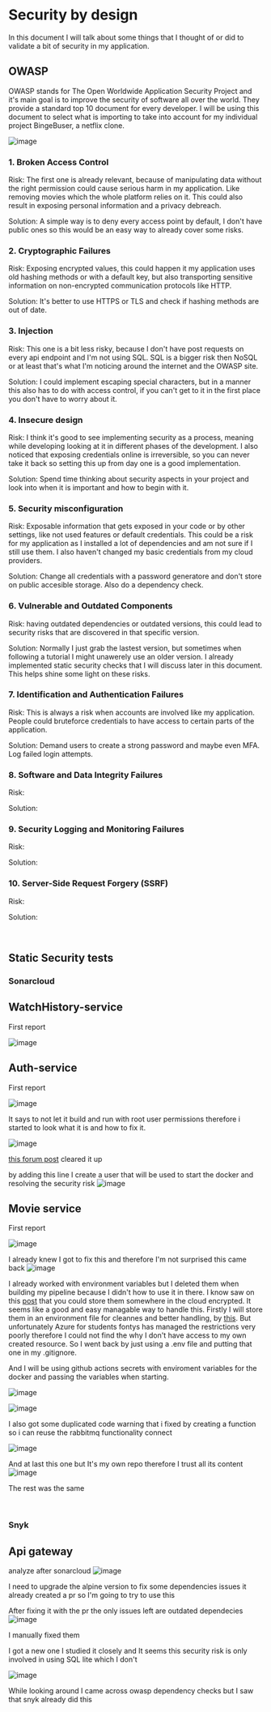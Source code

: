 # Security by design
In this document I will talk about some things that I thought of or did to validate a bit of security in my application.


## OWASP
OWASP stands for The Open Worldwide Application Security Project and it's main goal is to improve the security of software all over the world. They provide a standard top 10 document for every developer. I will be using this document to select what is importing to take into account for my individual project BingeBuser, a netflix clone.

![image](https://github.com/Portfolio-Advanced-software/.github/assets/73555911/f4fbc04a-47bb-4aa4-8bbc-47730e628279)


### 1. Broken Access Control 
Risk: The first one is already relevant, because of manipulating data without the right permission could cause serious harm in my application. Like removing movies which the whole platform relies on it. This could also result in exposing personal information and a privacy debreach.

Solution: A simple way is to deny every access point by default, I don't have public ones so this would be an easy way to already cover some risks.


### 2. Cryptographic Failures 
Risk: Exposing encrypted values, this could happen it my application uses old hashing methods or with a default key, but also transporting sensitive information on non-encrypted communication protocols like HTTP. 

Solution: It's better to use HTTPS or TLS and check if hashing methods are out of date.


### 3. Injection
Risk: This one is a bit less risky, because I don't have post requests on every api endpoint and I'm not using SQL. SQL is a bigger risk then NoSQL or at least that's what I'm noticing around the internet and the OWASP site. 

Solution: I could implement escaping special characters, but in a manner this also has to do with access control, if you can't get to it in the first place you don't have to worry about it.


### 4. Insecure design 
Risk: I think it's good to see implementing security as a process, meaning while developing looking at it in different phases of the development. I also noticed that exposing credentials online is irreversible, so you can never take it back so setting this up from day one is a good implementation.

Solution: Spend time thinking about security aspects in your project and look into when it is important and how to begin with it.


### 5. Security misconfiguration
Risk: Exposable information that gets exposed in your code or by other settings, like not used features or default credentials. This could be a risk for my application as I installed a lot of dependencies and am not sure if I still use them. I also haven't changed my basic credentials from my cloud providers.

Solution: Change all credentials with a password generatore and don't store on public accesible storage. Also do a dependency check. 


### 6. Vulnerable and Outdated Components
Risk: having outdated dependencies or outdated versions, this could lead to security risks that are discovered in that specific version. 

Solution: Normally I just grab the lastest version, but sometimes when following a tutorial I might unawerely use an older version. I already implemented static security checks that I will discuss later in this document. This helps shine some light on these risks.




### 7. Identification and Authentication Failures
Risk: This is always a risk when accounts are involved like my application. People could bruteforce credentials to have access to certain parts of the application.

Solution: Demand users to create a strong password and maybe even MFA. Log failed login attempts.


### 8. Software and Data Integrity Failures
Risk:

Solution:


### 9. Security Logging and Monitoring Failures
Risk:

Solution:


### 10. Server-Side Request Forgery (SSRF) 
Risk:

Solution:

<br>


## Static Security tests
### Sonarcloud



## WatchHistory-service
First report

![image](https://github.com/Portfolio-Advanced-software/.github/assets/73555911/e3ca7930-e4fe-4d68-a19e-7e7b1f37a9a1)



## Auth-service
First report

![image](https://github.com/Portfolio-Advanced-software/.github/assets/73555911/7d7f96fd-d8d0-4986-be3d-42defa5a850d)

It says to not let it build and run with root user permissions therefore i started to look what it is and how to fix it.

![image](https://github.com/Portfolio-Advanced-software/.github/assets/73555911/bdcd7628-df16-4023-bd95-bc4e2987c0f4)

[this forum post](https://stackoverflow.com/questions/68155641/should-i-run-things-inside-a-docker-container-as-non-root-for-safety) cleared it up

by adding this line I create a user that will be used to start the docker and resolving the security risk
![image](https://github.com/Portfolio-Advanced-software/.github/assets/73555911/4aa4bb11-cbc4-4806-84d3-ddda1643074d)



## Movie service
First report

![image](https://github.com/Portfolio-Advanced-software/.github/assets/73555911/79626c00-14d9-4bc2-a44b-705a0e164cbc)


I already knew I got to fix this and therefore I'm not surprised this came back
![image](https://github.com/Portfolio-Advanced-software/.github/assets/73555911/21128cea-5f5d-4c55-8ed9-d3a3b0400757)


I already worked with environment variables but I deleted them when building my pipeline because I didn't how to use it in there. I know saw on this [post](https://www.reddit.com/r/github/comments/13kfg0s/what_is_the_proper_way_to_hide_sensitive/) that you could store them somewhere in the cloud encrypted. It seems like a good and easy managable way to handle this. Firstly I will store them in an environment file for cleannes and better handling, by [this](https://towardsdatascience.com/use-environment-variable-in-your-next-golang-project-39e17c3aaa66). But unfortunately Azure for students fontys has managed the restrictions very poorly therefore I could not find the why I don't have access to my own created resource. So I went back by just using a .env file and putting that one in my .gitignore. 

And I will be using github actions secrets with enviroment variables for the docker and passing the variables when starting.



![image](https://github.com/Portfolio-Advanced-software/.github/assets/73555911/faf72a81-fbfe-474e-b10f-ef4c5fa526a2)

![image](https://github.com/Portfolio-Advanced-software/.github/assets/73555911/67e88248-c0a4-45ad-a89c-d085489a61ba)



I also got some duplicated code warning that i fixed by creating a function so i can reuse the rabbitmq functionality connect 

![image](https://github.com/Portfolio-Advanced-software/.github/assets/73555911/a3bd7eb2-66cb-4260-a6e4-757b9e063800)

And at last this one but It's my own repo therefore I trust all its content
![image](https://github.com/Portfolio-Advanced-software/.github/assets/73555911/c0588926-e465-470f-8a20-ccdb769a8ae1)




The rest was the same


<br>

### Snyk


## Api gateway

analyze after sonarcloud
![image](https://github.com/Portfolio-Advanced-software/.github/assets/73555911/1d7e5e28-d55b-48a7-972c-44f5edb0cfe9)


I need to upgrade the alpine version to fix some dependencies issues it already created a pr so I'm going to try to use this


After fixing it with the pr
the only issues left are outdated dependecies
![image](https://github.com/Portfolio-Advanced-software/.github/assets/73555911/99b4b0b8-a75f-4777-be30-f89a3f10ab63)

I manually fixed them

I got a new one I studied it closely and It seems this security risk is only involved in using SQL lite which I don't

![image](https://github.com/Portfolio-Advanced-software/.github/assets/73555911/222cc0bd-7c80-4dd2-a3f5-a4e24eb50455)



While looking around I came across owasp dependency checks but I saw that snyk already did this
